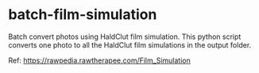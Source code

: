 # batch-film-simulation
Batch convert photos using HaldClut film simulation. This python script converts one photo to all the HaldClut film simulations in the output folder.

Ref: https://rawpedia.rawtherapee.com/Film_Simulation
